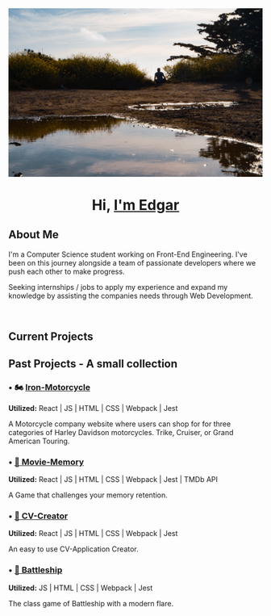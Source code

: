 <img src="images/Background.jpg" alt="Edgar sitting outside during golden hour" align="center">
<h1 align="center">Hi, <a href="#">I'm Edgar</a></h1>

## About Me
I'm a Computer Science student working on Front-End Engineering. I've been on this journey alongside a team of passionate developers where we push each other to make progress.

Seeking internships / jobs to apply my experience and expand my knowledge by assisting the companies needs through Web Development.

<br>

## Current Projects

## Past Projects - A small collection

### • 🏍️ [Iron-Motorcycle](https://github.com/ec-rilo/iron-motorcycles)
<b>Utilized:</b> React | JS | HTML | CSS | Webpack | Jest

A Motorcycle company website where users can shop for for three categories of Harley Davidson motorcycles. Trike, Cruiser, or Grand American
Touring.


### • [🎥 Movie-Memory](https://github.com/ec-rilo/Memory-Card)
<b>Utilized:</b> React | JS | HTML | CSS | Webpack | Jest | TMDb API

A Game that challenges your memory retention.


### • [📝 CV-Creator](https://github.com/ec-rilo/cv-creator-2) 
<b>Utilized:</b> React | JS | HTML | CSS | Webpack | Jest

An easy to use CV-Application Creator.


### • [🚢 Battleship](https://github.com/ec-rilo/battleship-game)
<b>Utilized:</b> JS | HTML | CSS | Webpack | Jest

The class game of Battleship with a modern flare.



